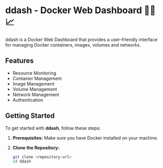 # ddash - Docker Web Dashboard 🐋🚢📈

ddash is a Docker Web Dashboard that provides a user-friendly interface for managing Docker containers, images, volumes and networks.

## Features

- Resource Monitoring
- Container Management
- Image Management
- Volume Management
- Network Management
- Authentication

## Getting Started

To get started with **ddash**, follow these steps:

1. **Prerequisites:** Make sure you have Docker installed on your machine.

2. **Clone the Repository:**
   ```bash
   git clone <repository-url>
   cd ddash
   ```
